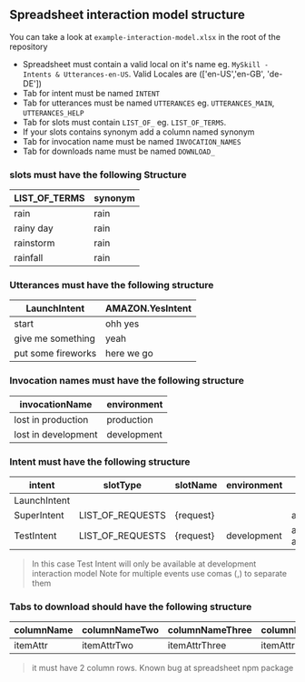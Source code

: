 ## Spreadsheet interaction model structure

You can take a look at `example-interaction-model.xlsx` in the root of the repository

- Spreadsheet must contain a valid local on it's name eg. `MySkill - Intents & Utterances-en-US`. Valid Locales are (['en-US','en-GB', 'de-DE'])
- Tab for intent must be named `INTENT`
- Tab for utterances must be named `UTTERANCES` eg. `UTTERANCES_MAIN`, `UTTERANCES_HELP`
- Tab for slots must contain `LIST_OF_` eg. `LIST_OF_TERMS`.
- If your slots contains synonym add a column named synonym
- Tab for invocation name must be named `INVOCATION_NAMES`
- Tab for downloads name must be named `DOWNLOAD_`

### slots must have the following Structure

| LIST_OF_TERMS | synonym |
| ------------- | ------- |
| rain          | rain    |
| rainy day     | rain    |
| rainstorm     | rain    |
| rainfall      | rain    |

### Utterances must have the following structure

| LaunchIntent       | AMAZON.YesIntent |
| ------------------ | ---------------- |
| start              | ohh yes          |
| give me something  | yeah             |
| put some fireworks | here we go       |

### Invocation names must have the following structure

| invocationName      | environment |
| ------------------- | ----------- |
| lost in production  | production  |
| lost in development | development |

### Intent must have the following structure

| intent       | slotType         | slotName  | environment | events                                        |
| ------------ | ---------------- | --------- | ----------- | --------------------------------------------- |
| LaunchIntent |                  |           |             |                                               |
| SuperIntent  | LIST_OF_REQUESTS | {request} |             | actions_intent_CANCEL                         |
| TestIntent   | LIST_OF_REQUESTS | {request} | development | actions_intent_CANCEL, actions_intent_SIGN_IN |

> In this case Test Intent will only be available at development interaction model
> Note for multiple events use comas (,) to separate them

### Tabs to download should have the following structure

| columnName | columnNameTwo | columnNameThree | columnNameFour |
| ---------- | ------------- | --------------- | -------------- |
| itemAttr   | itemAttrTwo   | itemAttrThree   | itemAttrFour   |

> it must have 2 column rows. Known bug at spreadsheet npm package
